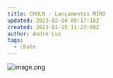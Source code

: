 ```yaml
---
title: CHULN - Lançamentos MIRO
updated: 2023-02-04 09:17:18Z
created: 2023-01-25 11:23:09Z
author: André Luz
tags:
  - chuln
---
```


![image.png](image-7.png)